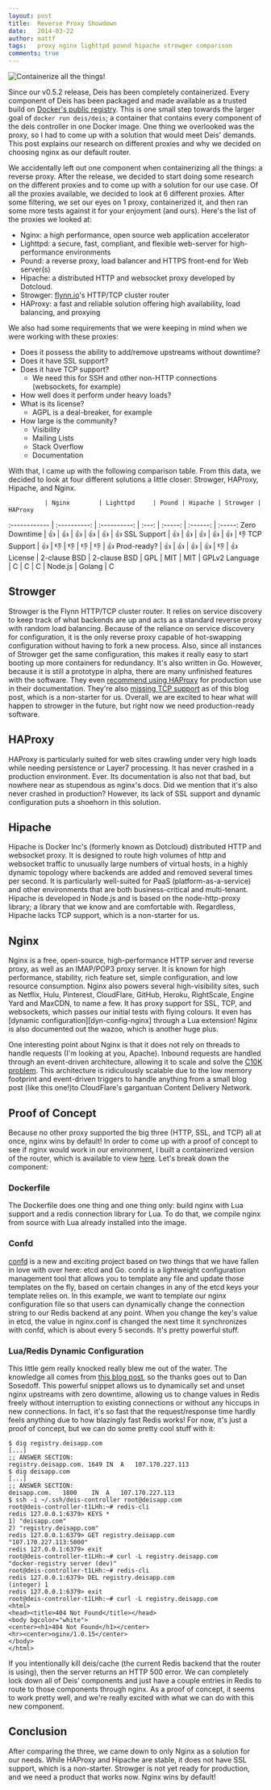 ```yaml
---
layout: post
title:  Reverse Proxy Showdown
date:   2014-03-22
author: mattf
tags:   proxy nginx lighttpd pound hipache strowger comparison
comments: true
---
```


![Containerize all the things!](/assets/img/containerize-all-the-things.jpg)

Since our v0.5.2 release, Deis has been completely containerized. Every component of Deis
has been packaged and made available as a trusted build on
[Docker's public registry](https://index.docker.io/u/deis/). This is one small step
towards the larger goal of `docker run deis/deis`; a container that contains every
component of the deis controller in one Docker image. One thing we overlooked was the
proxy, so I had to come up with a solution that would meet Deis' demands. This post
explains our research on different proxies and why we decided on choosing nginx as our
default router.

We accidentally left out one component when containerizing all the things: a reverse
proxy. After the release, we decided to start doing some research on the different
proxies and to come up with a solution for our use case. Of all the proxies available, we
decided to look at 6 different proxies. After some filtering, we set our eyes on 1
proxy, containerized it, and then ran some more tests against it for your enjoyment (and
ours). Here's the list of the proxies we looked at:

- Nginx: a high performance, open source web application accelerator
- Lighttpd: a secure, fast, compliant, and flexible web-server for high-performance environments
- Pound: a reverse proxy, load balancer and HTTPS front-end for Web server(s)
- Hipache: a distributed HTTP and websocket proxy developed by Dotcloud.
- Strowger: [flynn.io](https://flynn.io/)'s HTTP/TCP cluster router
- HAProxy: a fast and reliable solution offering high availability, load balancing, and proxying

We also had some requirements that we were keeping in mind when we were working with
these proxies:

- Does it possess the ability to add/remove upstreams without downtime?
- Does it have SSL support?
- Does it have TCP support?
  * We need this for SSH and other non-HTTP connections (websockets, for example)
- How well does it perform under heavy loads?
- What is its license?
  * AGPL is a deal-breaker, for example
- How large is the community?
  * Visibility
  * Mailing Lists
  * Stack Overflow
  * Documentation

With that, I came up with the following comparison table. From this data, we decided to
look at four different solutions a little closer: Strowger, HAProxy, Hipache, and Nginx.

              | Nginx        | Lighttpd     | Pound | Hipache | Strowger | HAProxy
:------------ | :----------: | :----------: | :---: | :-----: | :------: | :-----:
Zero Downtime | :+1:         | :+1:         | :+1:  | :+1:    | :+1:     | :+1:
SSL Support   | :+1:         | :+1:         | :+1:  | :+1:    | :+1:     | :-1:
TCP Support   | :+1:         | :-1:         | :-1:  | :-1:    | :-1:     | :+1:
Prod-ready?   | :+1:         | :+1:         | :+1:  | :+1:    | :-1:     | :+1:
License       | 2-clause BSD | 2-clause BSD | GPL   | MIT     | MIT      | GPLv2
Language      | C            | C            | C     | Node.js | Golang   | C

## Strowger

Strowger is the Flynn HTTP/TCP cluster router. It relies on service discovery to keep
track of what backends are up and acts as a standard reverse proxy with random load
balancing. Because of the reliance on service discovery for configuration, it is the only
reverse proxy capable of hot-swapping configuration without having to fork a new process.
Also, since all instances of Strowger get the same configuration, this makes it really
easy to start booting up more containers for redundancy. It's also written in Go.
However, because it is still a prototype in alpha, there are many unfinished features with
the software. They even
[recommend using HAProxy](https://github.com/flynn/strowger/tree/2a228596d142cf01bf443d1ffb3aede8df0f9e5f#benefits-over-haproxynginx)
for production use in their documentation. They're also
[missing TCP support](https://github.com/flynn/strowger/issues/9) as of this blog post,
which is a non-starter for us. Overall, we are excited to hear what will happen to
strowger in the future, but right now we need production-ready software.

## HAProxy

HAProxy is particularly suited for web sites crawling under very high loads while needing
persistence or Layer7 processing. It has never crashed in a production environment. Ever.
Its documentation is also not that bad, but nowhere near as stupendous as nginx's docs.
Did we mention that it's also never crashed in production? However, its lack of SSL
support and dynamic configuration puts a shoehorn in this solution.

## Hipache

Hipache is Docker Inc's (formerly known as Dotcloud) distributed HTTP and websocket proxy.
It is designed to route high volumes of http and websocket traffic to unusually large
numbers of virtual hosts, in a highly dynamic topology where backends are added and
removed several times per second. It is particularly well-suited for PaaS
(platform-as-a-service) and other environments that are both business-critical and
multi-tenant. Hipache is developed in Node.js and is based on the node-http-proxy library;
a library that we know and are comfortable with. Regardless, Hipache lacks TCP support,
which is a non-starter for us.

## Nginx

Nginx is a free, open-source, high-performance HTTP server and reverse proxy, as well as
an IMAP/POP3 proxy server. It is known for high performance, stability, rich feature
set, simple configuration, and low resource consumption. Nginx also powers several
high-visibility sites, such as Netflix, Hulu, Pinterest, CloudFlare, GitHub, Heroku,
RightScale, Engine Yard and MaxCDN, to name a few. It has proxy support for SSL, TCP,
and websockets, which passes our initial tests with flying colours. It even has
[dynamic configuration][dyn-config-nginx] through a Lua extension! Nginx is also
documented out the wazoo, which is another huge plus.

One interesting point about Nginx is that it does not rely on threads to handle requests
(I'm looking at you, Apache). Inbound requests are handled through an event-driven
architecture, allowing it to scale and solve the [C10K problem][c10k]. This architecture
is ridiculously scalable due to the low memory footprint and event-driven triggers to
handle anything from a small blog post (like this one!)to CloudFlare's gargantuan
Content Delivery Network.

## Proof of Concept

Because no other proxy supported the big three (HTTP, SSL, and TCP) all at once, nginx
wins by default! In order to come up with a proof of concept to see if nginx would work
in our environment, I built a containerized version of the router, which is available
to view [here](https://github.com/opdemand/deis/commit/660af5d9a02aa3b1ef26aaa66b00dfdd08114201).
Let's break down the component:

### Dockerfile

The Dockerfile does one thing and one thing only: build nginx with Lua support and a
redis connection library for Lua. To do that, we compile nginx from source with Lua
already installed into the image.

### Confd

[confd](https://github.com/kelseyhightower/confd) is a new and exciting project based on
two things that we have fallen in love with over here: etcd and Go. confd is a lightweight
configuration management tool that allows you to template any file and update those
templates on the fly, based on certain changes in any of the etcd keys your template
relies on. In this example, we want to template our nginx configuration file so that users
can dynamically change the connection string to our Redis backend at any point. When you
change the key's value in etcd, the value in nginx.conf is changed the next time it
synchronizes with confd, which is about every 5 seconds. It's pretty powerful stuff.

### Lua/Redis Dynamic Configuration

This little gem really knocked really blew me out of the water. The knowledge all comes
from [this blog post][dyn-config-redis], so the thanks goes out to Dan Sosedoff. This
powerful snippet allows us to dynamically set and unset nginx upstreams with zero
downtime, allowing us to change values in Redis freely without interruption to existing
connections or without any hiccups in new connections. In fact, it's so fast that the
request/response time hardly feels anything due to how blazingly fast Redis works! For
now, it's just a proof of concept, but we can do some pretty cool stuff with it:

    $ dig registry.deisapp.com
    [...]
    ;; ANSWER SECTION:
    registry.deisapp.com. 1649 IN  A   107.170.227.113
    $ dig deisapp.com
    [...]
    ;; ANSWER SECTION:
    deisapp.com.   1800    IN  A   107.170.227.113
    $ ssh -i ~/.ssh/deis-controller root@deisapp.com
    root@deis-controller-t1LHh:~# redis-cli
    redis 127.0.0.1:6379> KEYS *
    1) "deisapp.com"
    2) "registry.deisapp.com"
    redis 127.0.0.1:6379> GET registry.deisapp.com
    "107.170.227.113:5000"
    redis 127.0.0.1:6379> exit
    root@deis-controller-t1LHh:~# curl -L registry.deisapp.com
    "docker-registry server (dev)"
    root@deis-controller-t1LHh:~# redis-cli
    redis 127.0.0.1:6379> DEL registry.deisapp.com
    (integer) 1
    redis 127.0.0.1:6379> exit
    root@deis-controller-t1LHh:~# curl -L registry.deisapp.com
    <html>
    <head><title>404 Not Found</title></head>
    <body bgcolor="white">
    <center><h1>404 Not Found</h1></center>
    <hr><center>nginx/1.0.15</center>
    </body>
    </html>

If you intentionally kill deis/cache (the current Redis backend that the router is using),
then the server returns an HTTP 500 error. We can completely lock down all of Deis'
components and just have a couple entries in Redis to route to those components through
nginx.  As a proof of concept, it seems to work pretty well, and we're really excited with
what we can do with this new component.

## Conclusion

After comparing the three, we came down to only Nginx as a solution for our needs. While
HAProxy and Hipache are stable, it does not have SSL support, which is a non-starter.
Strowger is not yet ready for production, and we need a product that works now. Nginx wins
by default!

[c10k]: http://www.kegel.com/c10k.html
[dyn-config-redis]: http://sosedoff.com/2012/06/11/dynamic-nginx-upstreams-with-lua-and-redis.html
